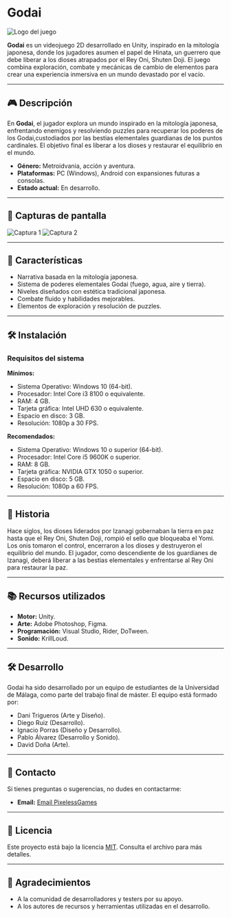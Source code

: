 # Godai

![Logo del juego](ruta/a/tu/logo.png)

**Godai** es un videojuego 2D desarrollado en Unity, inspirado en la mitología japonesa, donde los jugadores asumen el papel de Hinata, un guerrero que debe liberar a los dioses atrapados por el Rey Oni, Shuten Doji. El juego combina exploración, combate y mecánicas de cambio de elementos para crear una experiencia inmersiva en un mundo devastado por el vacío.

---

## 🎮 Descripción

En **Godai**, el jugador explora un mundo inspirado en la mitología japonesa, enfrentando enemigos y resolviendo puzzles para recuperar los poderes de los Godai,custodiados por las bestias elementales guardianas de los puntos cardinales. El objetivo final es liberar a los dioses y restaurar el equilibrio en el mundo.

- **Género:** Metroidvania, acción y aventura.
- **Plataformas:** PC (Windows), Android con expansiones futuras a consolas.
- **Estado actual:** En desarrollo.

---

## 📸 Capturas de pantalla

![Captura 1](ruta/a/captura1.png)
![Captura 2](ruta/a/captura2.png)

---

## 🚀 Características

- Narrativa basada en la mitología japonesa.
- Sistema de poderes elementales Godai (fuego, agua, aire y tierra).
- Niveles diseñados con estética tradicional japonesa.
- Combate fluido y habilidades mejorables.
- Elementos de exploración y resolución de puzzles.

---

## 🛠️ Instalación

### Requisitos del sistema

**Mínimos:**
- Sistema Operativo: Windows 10 (64-bit).
- Procesador: Intel Core i3 8100 o equivalente.
- RAM: 4 GB.
- Tarjeta gráfica: Intel UHD 630 o equivalente.
- Espacio en disco: 3 GB.
- Resolución: 1080p a 30 FPS.

**Recomendados:**
- Sistema Operativo: Windows 10 o superior (64-bit).
- Procesador: Intel Core i5 9600K o superior.
- RAM: 8 GB.
- Tarjeta gráfica: NVIDIA GTX 1050 o superior.
- Espacio en disco: 5 GB.
- Resolución: 1080p a 60 FPS.

---


## 🌟 Historia

Hace siglos, los dioses liderados por Izanagi gobernaban la tierra en paz hasta que el Rey Oni, Shuten Doji, rompió el sello que bloqueaba el Yomi. Los onis tomaron el control, encerraron a los dioses y destruyeron el equilibrio del mundo. El jugador, como descendiente de los guardianes de Izanagi, deberá liberar a las bestias elementales y enfrentarse al Rey Oni para restaurar la paz.

---

## 📚 Recursos utilizados

- **Motor:** Unity.
- **Arte:** Adobe Photoshop, Figma.
- **Programación:** Visual Studio, Rider, DoTween.
- **Sonido:** KrillLoud.

---

## 🛠️ Desarrollo

Godai ha sido desarrollado por un equipo de estudiantes de la Universidad de Málaga, como parte del trabajo final de máster. El equipo está formado por:

- Dani Trigueros (Arte y Diseño).
- Diego Ruiz (Desarrollo).
- Ignacio Porras (Diseño y Desarrollo).
- Pablo Álvarez (Desarrollo y Sonido).
- David Doña (Arte).
  
---
## 📧 Contacto

Si tienes preguntas o sugerencias, no dudes en contactarme:

- **Email:** [Email PixelessGames](mailto:pixellessgames@gmail.com)

---

## 📜 Licencia

Este proyecto está bajo la licencia [MIT](./LICENSE). Consulta el archivo para más detalles.

---

## 🌟 Agradecimientos

- A la comunidad de desarrolladores y testers por su apoyo.
- A los autores de recursos y herramientas utilizadas en el desarrollo.
